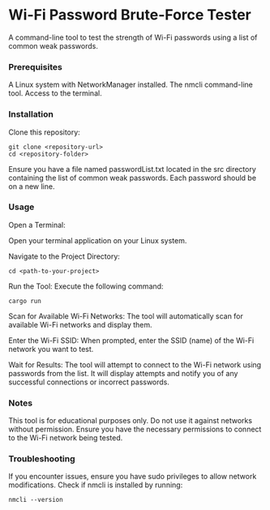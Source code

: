 # Wi-Fi Password Brute-Force Tester

A command-line tool to test the strength of Wi-Fi passwords using a list of common weak passwords.

### Prerequisites

A Linux system with NetworkManager installed.
The nmcli command-line tool.
Access to the terminal.

### Installation

Clone this repository:

```
git clone <repository-url>
cd <repository-folder>
```

Ensure you have a file named passwordList.txt located in the src directory containing the list of common weak passwords. Each password should be on a new line.

### Usage

Open a Terminal:

Open your terminal application on your Linux system.

Navigate to the Project Directory:

```
cd <path-to-your-project>
```

Run the Tool: Execute the following command:

```
cargo run
```

Scan for Available Wi-Fi Networks: The tool will automatically scan for available Wi-Fi networks and display them.

Enter the Wi-Fi SSID: When prompted, enter the SSID (name) of the Wi-Fi network you want to test.

Wait for Results: The tool will attempt to connect to the Wi-Fi network using passwords from the list. It will display attempts and notify you of any successful connections or incorrect passwords.

### Notes

This tool is for educational purposes only. Do not use it against networks without permission.
Ensure you have the necessary permissions to connect to the Wi-Fi network being tested.

### Troubleshooting

If you encounter issues, ensure you have sudo privileges to allow network modifications.
Check if nmcli is installed by running:

```
nmcli --version
```
